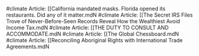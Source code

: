 #climate
Article: [[California mandated masks. Florida opened its restaurants. Did any of it matter.mdN
#climate
Article: [[The Secret IRS Files Trove of Never-Before-Seen Records Reveal How the Wealthiest Avoid Income Tax.mdN
#climate
Article: [[THE DUTY TO CONSULT AND ACCOMMODATE.mdN
#climate
Article: [[The Global Chessboard.mdN
#climate
Article: [[Reconciling Aboriginal Rights with International Trade Agreements.mdN
